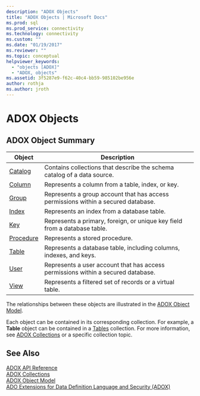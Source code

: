 ```yaml
---
description: "ADOX Objects"
title: "ADOX Objects | Microsoft Docs"
ms.prod: sql
ms.prod_service: connectivity
ms.technology: connectivity
ms.custom: ""
ms.date: "01/19/2017"
ms.reviewer: ""
ms.topic: conceptual
helpviewer_keywords: 
  - "objects [ADOX]"
  - "ADOX, objects"
ms.assetid: 3f5287e9-f62c-40c4-bb59-985102be956e
author: rothja
ms.author: jroth
---
```

# ADOX Objects
## ADOX Object Summary  
  
|Object|Description|  
|------------|-----------------|  
|[Catalog](./catalog-object-adox.md)|Contains collections that describe the schema catalog of a data source.|  
|[Column](./column-object-adox.md)|Represents a column from a table, index, or key.|  
|[Group](./group-object-adox.md)|Represents a group account that has access permissions within a secured database.|  
|[Index](./index-object-adox.md)|Represents an index from a database table.|  
|[Key](./key-object-adox.md)|Represents a primary, foreign, or unique key field from a database table.|  
|[Procedure](./procedure-object-adox.md)|Represents a stored procedure.|  
|[Table](./table-object-adox.md)|Represents a database table, including columns, indexes, and keys.|  
|[User](./user-object-adox.md)|Represents a user account that has access permissions within a secured database.|  
|[View](./view-object-adox.md)|Represents a filtered set of records or a virtual table.|  
  
 The relationships between these objects are illustrated in the [ADOX Object Model](./adox-object-model.md).  
  
 Each object can be contained in its corresponding collection. For example, a **Table** object can be contained in a [Tables](./tables-collection-adox.md) collection. For more information, see [ADOX Collections](./adox-collections.md) or a specific collection topic.  
  
## See Also  
 [ADOX API Reference](./adox-object-model.md?view=sql-server-ver15)   
 [ADOX Collections](./adox-collections.md)   
 [ADOX Object Model](./adox-object-model.md)   
 [ADO Extensions for Data Definition Language and Security (ADOX)](../../guide/extensions/ado-extensions-for-data-definition-language-and-security-adox.md)